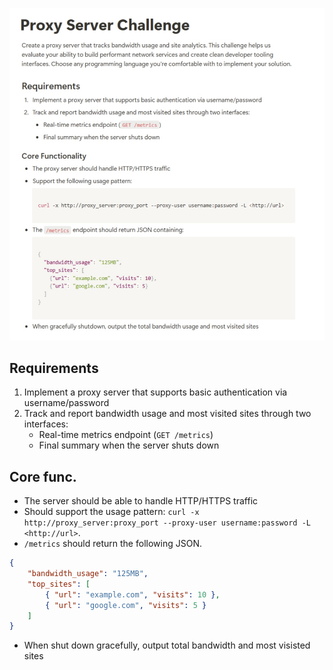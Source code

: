 ![challenge screenshot](challenge.jpg)


## Requirements

1. Implement a proxy server that supports basic authentication via
   username/password
2. Track and report bandwidth usage and most visited sites through two
   interfaces:
    * Real-time metrics endpoint (`GET /metrics`)
    * Final summary when the server shuts down

## Core func.

* The server should be able to handle HTTP/HTTPS traffic
* Should support the usage pattern: `curl -x http://proxy_server:proxy_port --proxy-user username:password -L <http://url>`.
* `/metrics` should return the following JSON.
```json
{
    "bandwidth_usage": "125MB",
    "top_sites": [
        { "url": "example.com", "visits": 10 },
        { "url": "google.com", "visits": 5 }
    ]
}
```
* When shut down gracefully, output total bandwidth and most visisted sites
